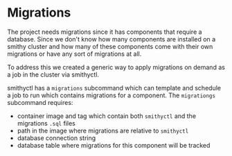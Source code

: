 # Migrations

The project needs migrations since it has components that require a database.
Since we don't know how many components are installed on a smithy cluster and
how many of these components come with their own migrations or have any sort of
migrations at all.

To address this we created a generic way to apply migrations on demand as a job
in the cluster via smithyctl.

smithyctl has a `migrations` subcommand which can template and schedule a job
to run which contains migrations for a component.
The `migrationgs` subcommand requires:

* container image and tag which contain both `smithyctl` and the migrations
  `.sql` files
* path in the image where migrations are relative to `smithyctl`
* database connection string
* database table where migrations for this component will be tracked
